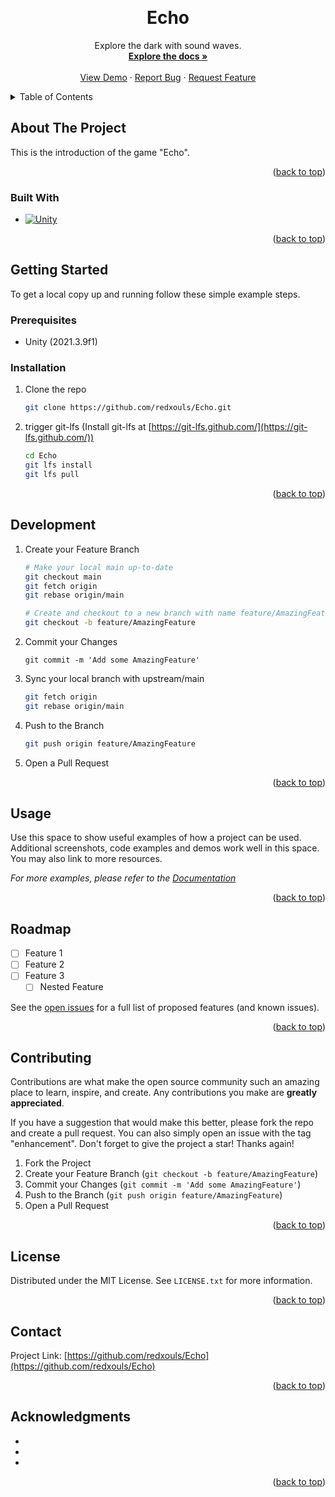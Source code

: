 <a name="readme-top"></a>

<!-- [![Contributors][contributors-shield]][contributors-url]
[![Forks][forks-shield]][forks-url]
[![Stargazers][stars-shield]][stars-url]
[![Issues][issues-shield]][issues-url]
[![MIT License][license-shield]][license-url]

<!-- PROJECT LOGO -->
<br />
<div align="center">
  <a href="https://github.com/redxouls/Echo">
    <!-- <img src="images/logo.png" alt="Logo" width="80" height="80"> -->
  </a>

<h1 align="center">Echo</h3>

  <p align="center">
    Explore the dark with sound waves.
    <br />
    <a href="https://github.com/redxouls/Echo"><strong>Explore the docs »</strong></a>
    <br />
    <br />
    <a href="https://github.com/redxouls/Echo">View Demo</a>
    ·
    <a href="https://github.com/redxouls/Echo">Report Bug</a>
    ·
    <a href="https://github.com/redxouls/Echo">Request Feature</a>
  </p>
</div>

<!-- TABLE OF CONTENTS -->
<details>
  <summary>Table of Contents</summary>
  <ol>
    <li>
      <a href="#about-the-project">About The Project</a>
      <ul>
        <li><a href="#built-with">Built With</a></li>
      </ul>
    </li>
    <li>
      <a href="#getting-started">Getting Started</a>
      <ul>
        <li><a href="#prerequisites">Prerequisites</a></li>
        <li><a href="#installation">Installation</a></li>
        <li><a href="#development">Development</a></li>
      </ul>
    </li>
    <li><a href="#usage">Usage</a></li>
    <li><a href="#roadmap">Roadmap</a></li>
    <li><a href="#contributing">Contributing</a></li>
    <li><a href="#license">License</a></li>
    <li><a href="#contact">Contact</a></li>
    <li><a href="#acknowledgments">Acknowledgments</a></li>
  </ol>
</details>

<!-- ABOUT THE PROJECT -->

## About The Project

<!-- [![Product Name Screen Shot][product-screenshot]](https://example.com) -->

This is the introduction of the game "Echo".

<p align="right">(<a href="#readme-top">back to top</a>)</p>

### Built With

- [![Unity][unity.com]][unity-url]

<p align="right">(<a href="#readme-top">back to top</a>)</p>

<!-- GETTING STARTED -->

## Getting Started

To get a local copy up and running follow these simple example steps.

### Prerequisites

- Unity (2021.3.9f1)

### Installation

1.  Clone the repo
    ```sh
    git clone https://github.com/redxouls/Echo.git
    ```
2.  trigger git-lfs (Install git-lfs at [https://git-lfs.github.com/](https://git-lfs.github.com/))
    ```sh
    cd Echo
    git lfs install
    git lfs pull
    ```

<p align="right">(<a href="#readme-top">back to top</a>)</p>

<!-- USAGE EXAMPLES -->

## Development

1. Create your Feature Branch

   ```sh
   # Make your local main up-to-date
   git checkout main
   git fetch origin
   git rebase origin/main

   # Create and checkout to a new branch with name feature/AmazingFeature
   git checkout -b feature/AmazingFeature
   ```

2. Commit your Changes
   ```
   git commit -m 'Add some AmazingFeature'
   ```
3. Sync your local branch with upstream/main
   ```sh
   git fetch origin
   git rebase origin/main
   ```
4. Push to the Branch
   ```sh
   git push origin feature/AmazingFeature
   ```
5. Open a Pull Request

<p align="right">(<a href="#readme-top">back to top</a>)</p>

## Usage

Use this space to show useful examples of how a project can be used. Additional screenshots, code examples and demos work well in this space. You may also link to more resources.

_For more examples, please refer to the [Documentation](https://example.com)_

<p align="right">(<a href="#readme-top">back to top</a>)</p>

<!-- ROADMAP -->

## Roadmap

- [ ] Feature 1
- [ ] Feature 2
- [ ] Feature 3
  - [ ] Nested Feature

See the [open issues](https://github.com/redxouls/Echo/issues) for a full list of proposed features (and known issues).

<p align="right">(<a href="#readme-top">back to top</a>)</p>

<!-- CONTRIBUTING -->

## Contributing

Contributions are what make the open source community such an amazing place to learn, inspire, and create. Any contributions you make are **greatly appreciated**.

If you have a suggestion that would make this better, please fork the repo and create a pull request. You can also simply open an issue with the tag "enhancement".
Don't forget to give the project a star! Thanks again!

1. Fork the Project
2. Create your Feature Branch (`git checkout -b feature/AmazingFeature`)
3. Commit your Changes (`git commit -m 'Add some AmazingFeature'`)
4. Push to the Branch (`git push origin feature/AmazingFeature`)
5. Open a Pull Request

<p align="right">(<a href="#readme-top">back to top</a>)</p>

<!-- LICENSE -->

## License

Distributed under the MIT License. See `LICENSE.txt` for more information.

<p align="right">(<a href="#readme-top">back to top</a>)</p>

<!-- CONTACT -->

## Contact

<!-- Your Name - [@twitter_handle](https://twitter.com/twitter_handle) - email@email_client.com -->

Project Link: [https://github.com/redxouls/Echo](https://github.com/redxouls/Echo)

<p align="right">(<a href="#readme-top">back to top</a>)</p>

<!-- ACKNOWLEDGMENTS -->

## Acknowledgments

- []()
- []()
- []()

<p align="right">(<a href="#readme-top">back to top</a>)</p>

<!-- MARKDOWN LINKS & IMAGES -->
<!-- https://www.markdownguide.org/basic-syntax/#reference-style-links -->

<!-- [contributors-shield]: https://img.shields.io/github/contributors/redxouls/Echo.svg?style=for-the-badge -->
<!-- [contributors-url]: https://github.com/redxouls/Echo/graphs/contributors -->

<!-- [forks-shield]: https://img.shields.io/github/forks/redxouls/Echo.svg?style=for-the-badge
[forks-url]: https://github.com/redxouls/Echo/network/members
[stars-shield]: https://img.shields.io/github/stars/redxouls/Echo.svg?style=for-the-badge
[stars-url]: https://github.com/redxouls/Echo/stargazers
[issues-shield]: https://img.shields.io/github/issues/redxouls/Echo.svg?style=for-the-badge
[issues-url]: https://github.com/redxouls/Echo/issues
[license-shield]: https://img.shields.io/github/license/redxouls/Echo.svg?style=for-the-badge
[license-url]: https://github.com/redxouls/Echo/blob/master/LICENSE.txt -->

[product-screenshot]: images/screenshot.png
[unity.com]: https://img.shields.io/badge/unity-%23000000.svg?style=for-the-badge&logo=unity&logoColor=white
[unity-url]: https://unity3d.com

